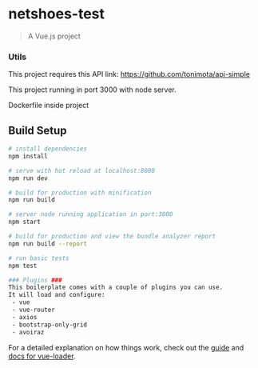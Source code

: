 # netshoes-test

> A Vue.js project

### Utils ###

This project requires this API link:
https://github.com/tonimota/api-simple

This project running in port 3000 with node server.

Dockerfile inside project

## Build Setup

``` bash
# install dependencies
npm install

# serve with hot reload at localhost:8080
npm run dev

# build for production with minification
npm run build

# server node running application in port:3000
npm start

# build for production and view the bundle analyzer report
npm run build --report

# run basic tests
npm test

### Plugins ###
This boilerplate comes with a couple of plugins you can use.
It will load and configure:
 - vue
 - vue-router
 - axios
 - bootstrap-only-grid
 - avoiraz
```

For a detailed explanation on how things work, check out the [guide](http://vuejs-templates.github.io/webpack/) and [docs for vue-loader](http://vuejs.github.io/vue-loader).

